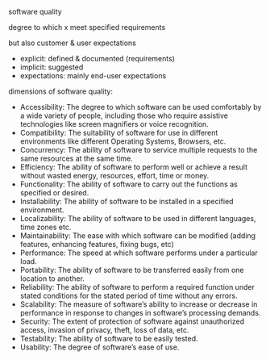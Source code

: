 software quality

degree to which x meet specified requirements

but also customer & user expectations

* explicit: defined & documented (requirements)
* implicit: suggested
* expectations: mainly end-user expectations

dimensions of software quality:

* Accessibility: The degree to which software can be used comfortably by a wide variety of people, including those who require assistive technologies like screen magnifiers or voice recognition.
* Compatibility: The suitability of software for use in different environments like different Operating Systems, Browsers, etc.
* Concurrency: The ability of software to service multiple requests to the same resources at the same time.
* Efficiency: The ability of software to perform well or achieve a result without wasted energy, resources, effort, time or money.
* Functionality: The ability of software to carry out the functions as specified or desired.
* Installability: The ability of software to be installed in a specified environment.
* Localizability: The ability of software to be used in different languages, time zones etc.
* Maintainability: The ease with which software can be modified (adding features, enhancing features, fixing bugs, etc)
* Performance: The speed at which software performs under a particular load.
* Portability: The ability of software to be transferred easily from one location to another.
* Reliability: The ability of software to perform a required function under stated conditions for the stated period of time without any errors.
* Scalability: The measure of software’s ability to increase or decrease in performance in response to changes in software’s processing demands.
* Security: The extent of protection of software against unauthorized access, invasion of privacy, theft, loss of data, etc.
* Testability: The ability of software to be easily tested.
* Usability: The degree of software’s ease of use.

